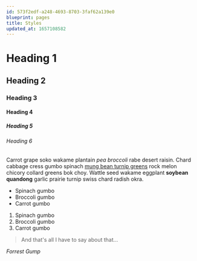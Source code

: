 ```yaml
---
id: 573f2edf-a248-4693-8703-3faf62a139e0
blueprint: pages
title: Styles
updated_at: 1657108582
---
```

# Heading 1
## Heading 2
### Heading 3
#### Heading 4
##### Heading 5
###### Heading 6

Carrot grape soko wakame plantain _pea broccoli_ rabe desert raisin. Chard cabbage cress gumbo spinach [mung bean turnip greens](#) rock melon chicory collard greens bok choy. Wattle seed wakame eggplant **soybean quandong** garlic prairie turnip swiss chard radish okra.

- Spinach gumbo
- Broccoli gumbo
- Carrot gumbo


1. Spinach gumbo
2. Broccoli gumbo
3. Carrot gumbo


> And that's all I have to say about that...

<cite>Forrest Gump</cite>